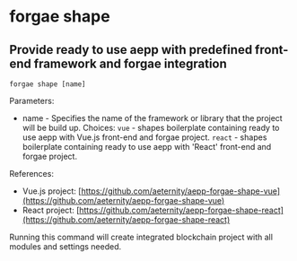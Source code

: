 # forgae shape

## Provide ready to use aepp with predefined front-end framework and forgae integration

```
forgae shape [name]
```

Parameters:

* name - Specifies the name of the framework or library that the project will be build up. 
Choices: 
    `vue` - shapes boilerplate containing ready to use aepp with Vue.js front-end and forgae project.
    `react` - shapes boilerplate containing ready to use aepp with 'React' front-end and forgae project.

References:

* Vue.js project: [https://github.com/aeternity/aepp-forgae-shape-vue](https://github.com/aeternity/aepp-forgae-shape-vue)
* React project: [https://github.com/aeternity/aepp-forgae-shape-react](https://github.com/aeternity/aepp-forgae-shape-react)

Running this command will create integrated blockchain project with all modules and settings needed.

